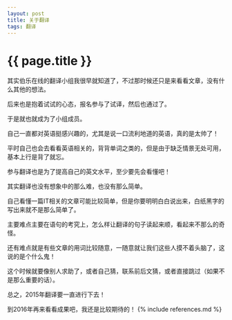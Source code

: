```yaml
---
layout: post
title: 关于翻译
tags: 翻译
---
```


{{ page.title }}
================



其实伯乐在线的翻译小组我很早就知道了，不过那时候还只是来看看文章，没有什么其他的想法。

后来也是抱着试试的心态，报名参与了试译，然后也通过了。

于是就也就成为了小组成员。

自己一直都对英语挺感兴趣的，尤其是说一口流利地道的英语，真的是太帅了！

平时自己也会去看看英语相关的，背背单词之类的，但是由于缺乏情景无处可用，基本上行是背了就忘。

参与翻译也是为了提高自己的英文水平，至少要先会看懂吧！

其实翻译也没有想象中的那么难，也没有那么简单。

自己看懂一篇IT相关的文章可能比较简单，但是你要明明白白说出来，白纸黑字的写出来就不是那么简单了。

主要难点主要在语句的考究上，怎么样让翻译的句子读起来顺，看起来不那么的奇怪。

还有难点就是有些文章的用词比较随意，一随意就让我们这些人摸不着头脑了，这说的是个什么鬼！

这个时候就要像别人求助了，或者自己猜，联系前后文猜，或者直接跳过（如果不是那么重要的话）。

总之，2015年翻译要一直进行下去！

到2016年再来看看成果吧，我还是比较期待的！
{% include references.md %}
